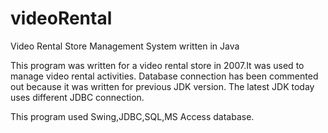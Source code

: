 # videoRental
Video Rental Store Management System written in Java

This program was written for a video rental store in 2007.It was used to manage video rental activities. Database connection has been commented out because it was written for previous JDK version. The latest JDK today uses different JDBC connection.

This program used Swing,JDBC,SQL,MS Access database.
